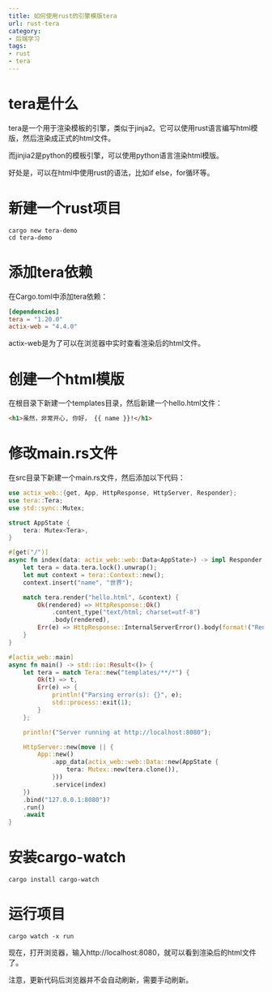 ```yaml
---
title: 如何使用rust的引擎模版tera
url: rust-tera
category:
- 后端学习
tags:
- rust
- tera
---
```


# tera是什么
tera是一个用于渲染模板的引擎，类似于jinja2。它可以使用rust语言编写html模版，然后渲染成正式的html文件。

而jinjia2是python的模板引擎，可以使用python语言渲染html模版。

好处是，可以在html中使用rust的语法，比如if else，for循环等。

# 新建一个rust项目
```shell
cargo new tera-demo
cd tera-demo
```

# 添加tera依赖
在Cargo.toml中添加tera依赖：
```toml
[dependencies]
tera = "1.20.0"
actix-web = "4.4.0"
```

actix-web是为了可以在浏览器中实时查看渲染后的html文件。

# 创建一个html模版
在根目录下新建一个templates目录，然后新建一个hello.html文件：
```html
<h1>虽然，非常开心, 你好， {{ name }}!</h1>
```

# 修改main.rs文件
在src目录下新建一个main.rs文件，然后添加以下代码：
```rust
use actix_web::{get, App, HttpResponse, HttpServer, Responder};
use tera::Tera;
use std::sync::Mutex;

struct AppState {
    tera: Mutex<Tera>,
}

#[get("/")]
async fn index(data: actix_web::web::Data<AppState>) -> impl Responder {
    let tera = data.tera.lock().unwrap();
    let mut context = tera::Context::new();
    context.insert("name", "世界");

    match tera.render("hello.html", &context) {
        Ok(rendered) => HttpResponse::Ok()
            .content_type("text/html; charset=utf-8")
            .body(rendered),
        Err(e) => HttpResponse::InternalServerError().body(format!("Rendering error: {}", e)),
    }
}

#[actix_web::main]
async fn main() -> std::io::Result<()> {
    let tera = match Tera::new("templates/**/*") {
        Ok(t) => t,
        Err(e) => {
            println!("Parsing error(s): {}", e);
            std::process::exit(1);
        }
    };

    println!("Server running at http://localhost:8080");

    HttpServer::new(move || {
        App::new()
            .app_data(actix_web::web::Data::new(AppState {
                tera: Mutex::new(tera.clone()),
            }))
            .service(index)
    })
    .bind("127.0.0.1:8080")?
    .run()
    .await
}
```

# 安装cargo-watch
```shell
cargo install cargo-watch
```

# 运行项目
```shell
cargo watch -x run
```

现在，打开浏览器，输入http://localhost:8080，就可以看到渲染后的html文件了。

注意，更新代码后浏览器并不会自动刷新，需要手动刷新。

